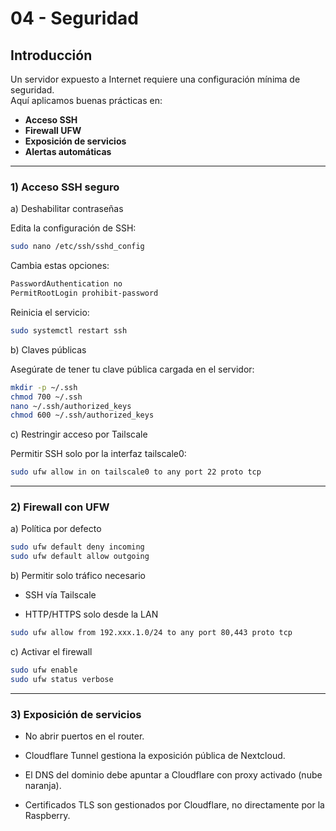 # 04 - Seguridad

## Introducción
Un servidor expuesto a Internet requiere una configuración mínima de seguridad.  
Aquí aplicamos buenas prácticas en:
- **Acceso SSH**
- **Firewall UFW**
- **Exposición de servicios**
- **Alertas automáticas**

---

### 1) Acceso SSH seguro


a) Deshabilitar contraseñas

Edita la configuración de SSH:

```bash
sudo nano /etc/ssh/sshd_config
```

Cambia estas opciones:

```bash
PasswordAuthentication no
PermitRootLogin prohibit-password
```

Reinicia el servicio:
```bash
sudo systemctl restart ssh
```


b) Claves públicas

Asegúrate de tener tu clave pública cargada en el servidor:
```bash
mkdir -p ~/.ssh
chmod 700 ~/.ssh
nano ~/.ssh/authorized_keys
chmod 600 ~/.ssh/authorized_keys
```


c) Restringir acceso por Tailscale

Permitir SSH solo por la interfaz tailscale0:
```bash
sudo ufw allow in on tailscale0 to any port 22 proto tcp
```

-----------

### 2) Firewall con UFW


a) Política por defecto

```bash
sudo ufw default deny incoming
sudo ufw default allow outgoing
```


b) Permitir solo tráfico necesario

- SSH vía Tailscale

- HTTP/HTTPS solo desde la LAN

```bash
sudo ufw allow from 192.xxx.1.0/24 to any port 80,443 proto tcp
```


c) Activar el firewall

```bash
sudo ufw enable
sudo ufw status verbose
```

------

### 3) Exposición de servicios

- No abrir puertos en el router.

- Cloudflare Tunnel gestiona la exposición pública de Nextcloud.

- El DNS del dominio debe apuntar a Cloudflare con proxy activado (nube naranja).

- Certificados TLS son gestionados por Cloudflare, no directamente por la Raspberry.






